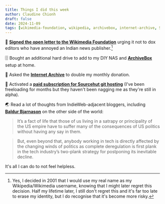 ```yaml
---
title: Things I did this week
author: Claudine Chionh
draft: false
date: 2024-11-09
tags: [wikimedia-foundation, wikipedia, archivebox, internet-archive, Sourcehut, uspol]
---
```


:scroll: [**Signed the open letter to the Wikimedia Foundation**](https://en.wikipedia.org/wiki/Wikipedia:2024_open_letter_to_the_Wikimedia_Foundation) urging it not to dox editors who have annoyed an Indian news publisher.[^wtf-wmf]

[^wtf-wmf]: Yes, I decided in 2001 that I would use my real name as my Wikipedia/Wikimedia username, knowing that I might later regret this decision. Half my lifetime later, I still don't regret this and it's far too late to erase my identity, but I do recognise that it's become more risky.

:file_cabinet: Bought an additional hard drive to add to my DIY NAS and [**ArchiveBox**](https://archivebox.io/) setup at home.

:money_with_wings: Asked the [**Internet Archive**](https://archive.org/donate) to double my monthly donation.

:money_with_wings: Activated a [**paid subscription for Sourcehut git hosting**](https://man.sr.ht/billing-faq.md) (I've been freeloading for months but they haven't been nagging me as they're still in alpha).

:earth_asia: Read a lot of thoughts from IndieWeb-adjacent bloggers, including [**Baldur Bjarnason**](https://www.baldurbjarnason.com/2024/plan-b-it-is/) on the other side of the world:

> It’s a fact of life that those of us living in a satrapy or principality of the US empire have to suffer many of the consequences of US politics without having any say in them.

> But, even beyond that, anybody working in tech is directly affected by the changing winds of politics as complete deregulation is first plank in the tech industry’s two-plank strategy for postponing its inevitable decline.

It's all I can do to not feel helpless.

